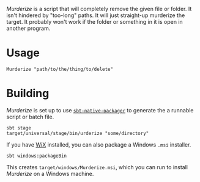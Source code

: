 *Murderize* is a script that will completely remove the given file or folder.
It isn't hindered by "too-long" paths. It will just straight-up murderize the target.
It probably won't work if the folder or something in it is open in another program.

# Usage

    Murderize "path/to/the/thing/to/delete"

# Building

*Murderize* is set up to use [`sbt-native-packager`](https://github.com/sbt/sbt-native-packager) to generate the a runnable script or batch file.

    sbt stage
    target/universal/stage/bin/urderize "some/directory"

If you have [WiX](http://wixtoolset.org/) installed, you can also package a Windows `.msi` installer.

    sbt windows:packageBin

This creates `target/windows/Murderize.msi`, which you can run to install *Murderize* on a Windows machine.